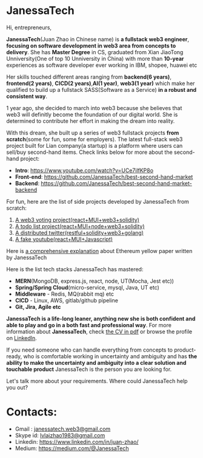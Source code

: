 # JanessaTech

Hi, entrepreneurs,

**JanessaTech**(Juan Zhao in Chinese name) is **a fullstack web3 engineer**, **focusing on software development in web3 area from concepts to delivery**. She has **Master Degree** in CS, graduated from Xian JiaoTong Unniversity(One of top 10 Unniversity in China) 
with more than **10-year** experiences as software developer ever working in IBM, shopee, huawei etc

Her skills touched different areas ranging from **backend(6 years)**, **frontend(2 years)**, **CICD(2 years)**,**AI(1 year)**, **web3(1 year)** which make her qualified to build up a fullstack SASS(Software as a Service) **in a robust and consistent way**.

1 year ago, she decided to march into web3 because she believes that web3 will definitly become the foundation of our digital world. She is determined to contribute her effort in making the dream into reality.

With this dream, she built up a series of web3 fullstack projects **from scratch**(some for fun, some for employers). The latest full-stack web3 project built for Lian company(a startup) is a platform where users can sell/buy second-hand items. Check links below for more about the second-hand project: 
- **Intro**: https://www.youtube.com/watch?v=UCe7ilfKP8o
- **Front-end**: https://github.com/JanessaTech/best-second-hand-market
- **Backend**: https://github.com/JanessaTech/best-second-hand-market-backend

For fun, here are the list of side projects developed by JanessaTech from scratch:
1. [A web3 voting project(react+MUI+web3+solidity)](https://github.com/JanessaTech/exercises/tree/master/blockchain/my-dpps-home/my-voting)
2. [A todo list project(react+MUI+node+web3+solidity)](https://github.com/JanessaTech/exercises/tree/master/blockchain/my-dpps-home/todo)
3. [A distributed twitter(restful+solidity+web3+golang)](https://github.com/JanessaTech/mytwitter)
4. [A fake youtube(react+MUI+Javascript)](https://github.com/JanessaTech/mui-youtube)

Here is [a comprehensive explanation](https://drive.google.com/file/d/1pUqBUUE4f-biyxiKqXWDjjLmK28HQGo8/view?usp=drive_link) about Ethereum yellow paper written by JanessaTech 

Here is the list tech stacks JanessaTech has mastered:
- **MERN**(MongoDB, express.js, react, node, UT(Mocha, Jest etc))
- **Spring/Spring Cloud**(micro-service, mysql, Java, UT etc)
- **Middleware** - Redis, MQ(rabbit mq) etc
- **CICD** - Linux, AWS, gitlab/github pipeline
- **Git, Jira, Agile etc**

**JanessaTech is a life-long leaner, anything new she is both confident and able to play and go in a both fast and professional way**. For more information about **JanessaTech**, check [the CV in pdf](https://drive.google.com/file/d/1l_5brieVsYajU-PI0iych_EKZjtZFTyi/view?usp=drive_link) or browse the profile on [LinkedIn](https://www.linkedin.com/in/juan-zhao/).

If you need someone who can handle everything from concepts to product-ready, who is comfortable working in uncertainty and ambiguity and has **the ability to make the uncertainty and ambiguity into a clear solution and touchable product**
JanessaTech is the person you are looking for.

Let's talk more about your requirements. Where could JanessaTech help you out?

# Contacts: 
- Gmail : janessatech.web3@gmail.com
- Skype id: lvlajzhao1983@gmail.com
- Linkedin: https://www.linkedin.com/in/juan-zhao/
- Medium: https://medium.com/@JanessaTech

